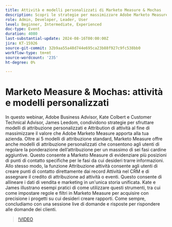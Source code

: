 ```yaml
---
title: Attività e modelli personalizzati di Marketo Measure & Mochas
description: Scopri le strategie per massimizzare Adobe Marketo Measure con l’attribuzione di modelli di attribuzione personalizzati e attività. Unisciti agli Adobi Kate Colbert e James Leedom che mostrano come regolare la ponderazione dell’attribuzione, creare punti di contatto dalle attività di gestione delle relazioni con i clienti e allineare i dati di vendita e marketing. Scopri esempi pratici e ottieni risposte alle tue domande in una sessione live di domande e risposte.
role: Admin, Developer, Leader, User
level: Beginner, Intermediate, Experienced
doc-type: Event
duration: 4080
last-substantial-update: 2024-08-16T00:00:00Z
jira: KT-15926
source-git-commit: 32b9aa55a48d744e695ca23b88f927c9fc538bb0
workflow-type: tm+mt
source-wordcount: '235'
ht-degree: 0%

---
```



# Marketo Measure &amp; Mochas: attività e modelli personalizzati

In questo webinar, Adobe Business Advisor, Kate Colbert e Customer Technical Advisor, James Leedom, condividono strategie per sfruttare modelli di attribuzione personalizzati e Attribution di attività al fine di massimizzare il valore che Adobe Marketo Measure apporta alla tua azienda. Oltre ai 5 modelli di attribuzione standard, Marketo Measure offre anche modelli di attribuzione personalizzati che consentono agli utenti di regolare la ponderazione dell’attribuzione per un massimo di sei fasi cardine aggiuntive. Questo consente a Marketo Measure di evidenziare più posizioni di punti di contatto specifiche per le fasi da cui desideri trarre informazioni. Allo stesso modo, la funzione Attribuzione attività consente agli utenti di creare punti di contatto direttamente dai record Attività nel CRM e di assegnare il credito di attribuzione ad attività o eventi. Questo consente di allineare i dati di vendita e marketing in un&#39;unica storia unificata. Kate e James illustrano esempi pratici di come utilizzare questi strumenti, tra cui come impostare regole e filtri in Marketo Measure per acquisire con precisione i progetti su cui desideri creare rapporti. Come sempre, concludiamo con una sessione live di domande e risposte per rispondere alle domande dei clienti.

>[!VIDEO](https://video.tv.adobe.com/v/3432603/?learn=on)
